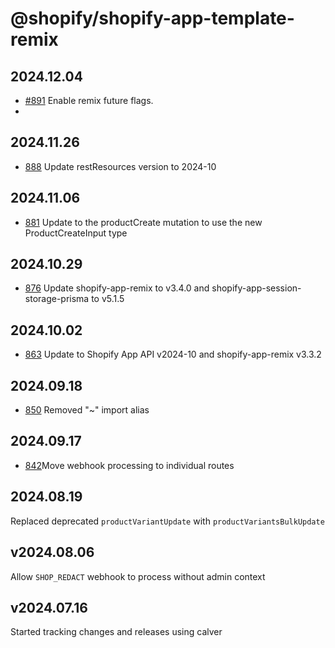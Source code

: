 # @shopify/shopify-app-template-remix

## 2024.12.04

- [#891](https://github.com/Shopify/shopify-app-template-remix/pull/891) Enable remix future flags.
-  
## 2024.11.26
- [888](https://github.com/Shopify/shopify-app-template-remix/pull/888) Update restResources version to 2024-10


## 2024.11.06

- [881](https://github.com/Shopify/shopify-app-template-remix/pull/881) Update to the productCreate mutation to use the new ProductCreateInput type

## 2024.10.29

- [876](https://github.com/Shopify/shopify-app-template-remix/pull/876) Update shopify-app-remix to v3.4.0 and shopify-app-session-storage-prisma to v5.1.5

## 2024.10.02

- [863](https://github.com/Shopify/shopify-app-template-remix/pull/863) Update to Shopify App API v2024-10 and shopify-app-remix v3.3.2

## 2024.09.18

- [850](https://github.com/Shopify/shopify-app-template-remix/pull/850) Removed "~" import alias

## 2024.09.17

- [842](https://github.com/Shopify/shopify-app-template-remix/pull/842)Move webhook processing to individual routes

## 2024.08.19

Replaced deprecated `productVariantUpdate` with `productVariantsBulkUpdate`

## v2024.08.06

Allow `SHOP_REDACT` webhook to process without admin context

## v2024.07.16

Started tracking changes and releases using calver
